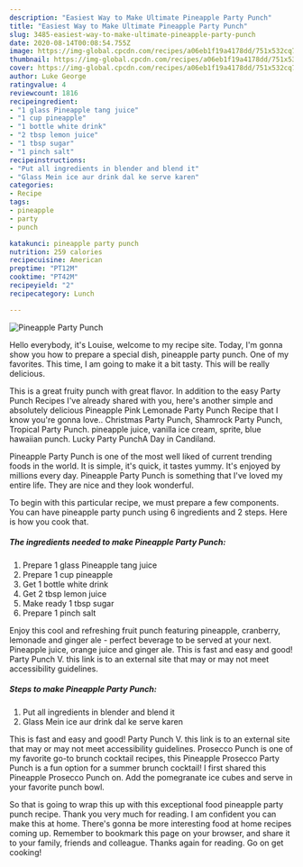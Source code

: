 ```yaml
---
description: "Easiest Way to Make Ultimate Pineapple Party Punch"
title: "Easiest Way to Make Ultimate Pineapple Party Punch"
slug: 3485-easiest-way-to-make-ultimate-pineapple-party-punch
date: 2020-08-14T00:08:54.755Z
image: https://img-global.cpcdn.com/recipes/a06eb1f19a4178dd/751x532cq70/pineapple-party-punch-recipe-main-photo.jpg
thumbnail: https://img-global.cpcdn.com/recipes/a06eb1f19a4178dd/751x532cq70/pineapple-party-punch-recipe-main-photo.jpg
cover: https://img-global.cpcdn.com/recipes/a06eb1f19a4178dd/751x532cq70/pineapple-party-punch-recipe-main-photo.jpg
author: Luke George
ratingvalue: 4
reviewcount: 1816
recipeingredient:
- "1 glass Pineapple tang juice"
- "1 cup pineapple"
- "1 bottle white drink"
- "2 tbsp lemon juice"
- "1 tbsp sugar"
- "1 pinch salt"
recipeinstructions:
- "Put all ingredients in blender and blend it"
- "Glass Mein ice aur drink dal ke serve karen"
categories:
- Recipe
tags:
- pineapple
- party
- punch

katakunci: pineapple party punch 
nutrition: 259 calories
recipecuisine: American
preptime: "PT12M"
cooktime: "PT42M"
recipeyield: "2"
recipecategory: Lunch

---
```



![Pineapple Party Punch](https://img-global.cpcdn.com/recipes/a06eb1f19a4178dd/751x532cq70/pineapple-party-punch-recipe-main-photo.jpg)

Hello everybody, it's Louise, welcome to my recipe site. Today, I'm gonna show you how to prepare a special dish, pineapple party punch. One of my favorites. This time, I am going to make it a bit tasty. This will be really delicious.

This is a great fruity punch with great flavor. In addition to the easy Party Punch Recipes I&#39;ve already shared with you, here&#39;s another simple and absolutely delicious Pineapple Pink Lemonade Party Punch Recipe that I know you&#39;re gonna love.. Christmas Party Punch, Shamrock Party Punch, Tropical Party Punch. pineapple juice, vanilla ice cream, sprite, blue hawaiian punch. Lucky Party PunchA Day in Candiland.

Pineapple Party Punch is one of the most well liked of current trending foods in the world. It is simple, it's quick, it tastes yummy. It's enjoyed by millions every day. Pineapple Party Punch is something that I've loved my entire life. They are nice and they look wonderful.


To begin with this particular recipe, we must prepare a few components. You can have pineapple party punch using 6 ingredients and 2 steps. Here is how you cook that.

<!--inarticleads1-->

##### The ingredients needed to make Pineapple Party Punch:

1. Prepare 1 glass Pineapple tang juice
1. Prepare 1 cup pineapple
1. Get 1 bottle white drink
1. Get 2 tbsp lemon juice
1. Make ready 1 tbsp sugar
1. Prepare 1 pinch salt


Enjoy this cool and refreshing fruit punch featuring pineapple, cranberry, lemonade and ginger ale - perfect beverage to be served at your next. Pineapple juice, orange juice and ginger ale. This is fast and easy and good! Party Punch V. this link is to an external site that may or may not meet accessibility guidelines. 

<!--inarticleads2-->

##### Steps to make Pineapple Party Punch:

1. Put all ingredients in blender and blend it
1. Glass Mein ice aur drink dal ke serve karen


This is fast and easy and good! Party Punch V. this link is to an external site that may or may not meet accessibility guidelines. Prosecco Punch is one of my favorite go-to brunch cocktail recipes, this Pineapple Prosecco Party Punch is a fun option for a summer brunch cocktail! I first shared this Pineapple Prosecco Punch on. Add the pomegranate ice cubes and serve in your favorite punch bowl. 

So that is going to wrap this up with this exceptional food pineapple party punch recipe. Thank you very much for reading. I am confident you can make this at home. There's gonna be more interesting food at home recipes coming up. Remember to bookmark this page on your browser, and share it to your family, friends and colleague. Thanks again for reading. Go on get cooking!
